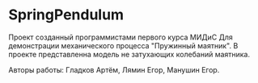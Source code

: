 # SpringPendulum
Проект созданный программистами первого курса МИДиС
Для демонстрации механического процесса "Пружинный маятник".
В проекте представленна модель не затухающих колебаний маятника.

Авторы работы: Гладков Артём, Лямин Егор, Манушин Егор.
